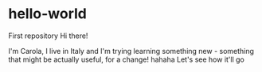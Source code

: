 # hello-world
First repository
Hi there!

I'm Carola, I live in Italy and I'm trying learning something new - something that might be actually useful, for a change! hahaha
Let's see how it'll go
